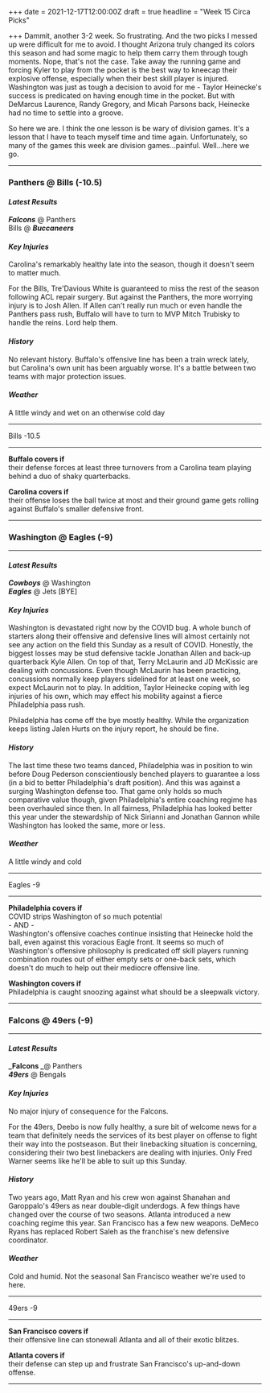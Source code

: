 +++
date = 2021-12-17T12:00:00Z
draft = true
headline = "Week 15 Circa Picks"

+++
Dammit, another 3-2 week. So frustrating. And the two picks I messed up were difficult for me to avoid. I thought Arizona truly changed its colors this season and had some magic to help them carry them through tough moments. Nope, that's not the case. Take away the running game and forcing Kyler to play from the pocket is the best way to kneecap their explosive offense, especially when their best skill player is injured. Washington was just as tough a decision to avoid for me - Taylor Heinecke's success is predicated on having enough time in the pocket. But with DeMarcus Laurence, Randy Gregory, and Micah Parsons back, Heinecke had no time to settle into a groove.

So here we are. I think the one lesson is be wary of division games. It's a lesson that I have to teach myself time and time again. Unfortunately, so many of the games this week are division games...painful. Well...here we go.

***

### Panthers @ Bills (-10.5)

#### _Latest Results_

**_Falcons_** @ Panthers  
Bills @ **_Buccaneers_**

#### _Key Injuries_

Carolina's remarkably healthy late into the season, though it doesn't seem to matter much.

For the Bills, Tre'Davious White is guaranteed to miss the rest of the season following ACL repair surgery. But against the Panthers, the more worrying injury is to Josh Allen. If Allen can't really run much or even handle the Panthers pass rush, Buffalo will have to turn to MVP Mitch Trubisky to handle the reins. Lord help them.

#### _History_

No relevant history. Buffalo's offensive line has been a train wreck lately, but Carolina's own unit has been arguably worse. It's a battle between two teams with major protection issues.

#### _Weather_

A little windy and wet on an otherwise cold day

***

Bills -10.5

***

**Buffalo covers if**  
their defense forces at least three turnovers from a Carolina team playing behind a duo of shaky quarterbacks.

**Carolina covers if**  
their offense loses the ball twice at most and their ground game gets rolling against Buffalo's smaller defensive front.

***

### Washington @ Eagles (-9)

***

#### _Latest Results_

**_Cowboys_** @ Washington  
**_Eagles_** @ Jets \[BYE\]

#### _Key Injuries_

Washington is devastated right now by the COVID bug. A whole bunch of starters along their offensive and defensive lines will almost certainly not see any action on the field this Sunday as a result of COVID. Honestly, the biggest losses may be stud defensive tackle Jonathan Allen and back-up quarterback Kyle Allen. On top of that, Terry McLaurin and JD McKissic are dealing with concussions. Even though McLaurin has been practicing, concussions normally keep players sidelined for at least one week, so expect McLaurin not to play. In addition, Taylor Heinecke coping with leg injuries of his own, which may effect his mobility against a fierce Philadelphia pass rush.

Philadelphia has come off the bye mostly healthy. While the organization keeps listing Jalen Hurts on the injury report, he should be fine.

#### _History_

The last time these two teams danced, Philadelphia was in position to win before Doug Pederson conscientiously benched players to guarantee a loss (in a bid to better Philadelphia's draft position). And this was against a surging Washington defense too. That game only holds so much comparative value though, given Philadelphia's entire coaching regime has been overhauled since then. In all fairness, Philadelphia has looked better this year under the stewardship of Nick Sirianni and Jonathan Gannon while Washington has looked the same, more or less.

#### _Weather_

A little windy and cold

***

Eagles -9

***

**Philadelphia covers if**  
COVID strips Washington of so much potential  
\- AND -  
Washington's offensive coaches continue insisting that Heinecke hold the ball, even against this voracious Eagle front. It seems so much of Washington's offensive philosophy is predicated off skill players running combination routes out of either empty sets or one-back sets, which doesn't do much to help out their mediocre offensive line.

**Washington covers if**  
Philadelphia is caught snoozing against what should be a sleepwalk victory.

***

### Falcons @ 49ers (-9)

***

#### _Latest Results_

**_Falcons _**@ Panthers  
**_49ers_** @ Bengals

#### _Key Injuries_

No major injury of consequence for the Falcons.

For the 49ers, Deebo is now fully healthy, a sure bit of welcome news for a team that definitely needs the services of its best player on offense to fight their way into the postseason. But their linebacking situation is concerning, considering their two best linebackers are dealing with injuries. Only Fred Warner seems like he'll be able to suit up this Sunday.

#### _History_

Two years ago, Matt Ryan and his crew won against Shanahan and Garoppalo's 49ers as near double-digit underdogs. A few things have changed over the course of two seasons. Atlanta introduced a new coaching regime this year. San Francisco has a few new weapons. DeMeco Ryans has replaced Robert Saleh as the franchise's new defensive coordinator.

#### _Weather_

Cold and humid. Not the seasonal San Francisco weather we're used to here.

***

49ers -9

***

**San Francisco covers if**  
their offensive line can stonewall Atlanta and all of their exotic blitzes.

**Atlanta covers if**  
their defense can step up and frustrate San Francisco's up-and-down offense.

***